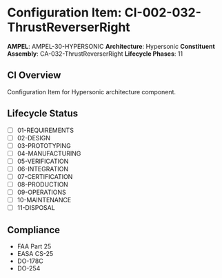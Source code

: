 # Configuration Item: CI-002-032-ThrustReverserRight

**AMPEL**: AMPEL-30-HYPERSONIC
**Architecture**: Hypersonic
**Constituent Assembly**: CA-032-ThrustReverserRight
**Lifecycle Phases**: 11

## CI Overview
Configuration Item for Hypersonic architecture component.

## Lifecycle Status
- [ ] 01-REQUIREMENTS
- [ ] 02-DESIGN
- [ ] 03-PROTOTYPING
- [ ] 04-MANUFACTURING
- [ ] 05-VERIFICATION
- [ ] 06-INTEGRATION
- [ ] 07-CERTIFICATION
- [ ] 08-PRODUCTION
- [ ] 09-OPERATIONS
- [ ] 10-MAINTENANCE
- [ ] 11-DISPOSAL

## Compliance
- FAA Part 25
- EASA CS-25
- DO-178C
- DO-254
